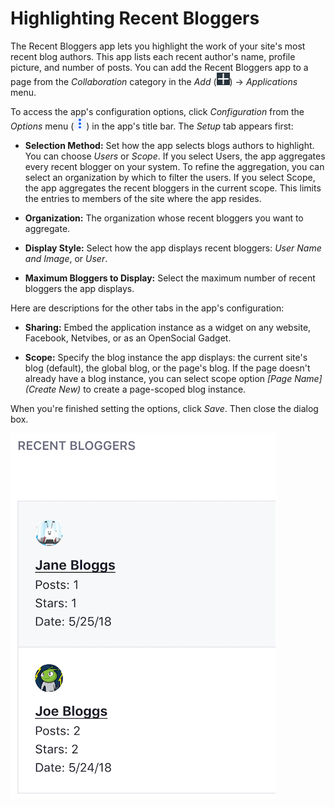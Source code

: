 # Highlighting Recent Bloggers [](id=highlighting-recent-bloggers)

The Recent Bloggers app lets you highlight the work of your site's most recent 
blog authors. This app lists each recent author's name, profile picture, and 
number of posts. You can add the Recent Bloggers app to a page from the 
*Collaboration* category in the *Add* 
(![Add](../../../../images/icon-add-app.png)) &rarr; *Applications* menu. 

To access the app's configuration options, click *Configuration* from the 
*Options* menu 
(![Options](../../../../images/icon-app-options.png)) in the app's title bar. 
The *Setup* tab appears first: 

-   **Selection Method:** Set how the app selects blogs authors to highlight. 
    You can choose *Users* or *Scope*. If you select Users, the app aggregates 
    every recent blogger on your system. To refine the aggregation, you can 
    select an organization by which to filter the users. If you select Scope, 
    the app aggregates the recent bloggers in the current scope. This limits the 
    entries to members of the site where the app resides. 

-   **Organization:** The organization whose recent bloggers you want to 
    aggregate. 

-   **Display Style:** Select how the app displays recent bloggers: 
    *User Name and Image*, or *User*.

-   **Maximum Bloggers to Display:** Select the maximum number of recent 
    bloggers the app displays. 

Here are descriptions for the other tabs in the app's configuration: 

-   **Sharing:** Embed the application instance as a widget on any website, 
    Facebook, Netvibes, or as an OpenSocial Gadget. 

-   **Scope:** Specify the blog instance the app displays: the current site's 
    blog (default), the global blog, or the page's blog. If the page doesn't
    already have a blog instance, you can select scope option *\[Page Name\]
    \(Create New\)* to create a page-scoped blog instance. 

When you're finished setting the options, click *Save*. Then close the dialog
box. 

![Figure 1: You can show off your site or organization's most recent bloggers from the Recent Bloggers app.](../../../../images/blogs-recent-bloggers.png)
